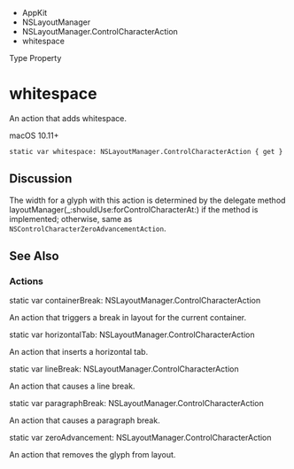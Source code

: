 

- AppKit
- NSLayoutManager
- NSLayoutManager.ControlCharacterAction
-  whitespace 

Type Property

# whitespace

An action that adds whitespace.

macOS 10.11+

``` source
static var whitespace: NSLayoutManager.ControlCharacterAction { get }
```

## Discussion

The width for a glyph with this action is determined by the delegate method layoutManager(_:shouldUse:forControlCharacterAt:) if the method is implemented; otherwise, same as `NSControlCharacterZeroAdvancementAction`.

## See Also

### Actions

static var containerBreak: NSLayoutManager.ControlCharacterAction

An action that triggers a break in layout for the current container.

static var horizontalTab: NSLayoutManager.ControlCharacterAction

An action that inserts a horizontal tab.

static var lineBreak: NSLayoutManager.ControlCharacterAction

An action that causes a line break.

static var paragraphBreak: NSLayoutManager.ControlCharacterAction

An action that causes a paragraph break.

static var zeroAdvancement: NSLayoutManager.ControlCharacterAction

An action that removes the glyph from layout.

